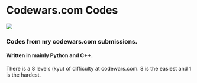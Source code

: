 # Codewars.com Codes

[![](https://www.codewars.com/users/ed.erendarici/badges/large)](https://www.codewars.com/users/ed.erendarici)
### Codes from my codewars.com submissions.
####  Written in mainly Python and C++.


There is a 8 levels (kyu) of difficulty at codewars.com.
8 is the easiest and 1 is the hardest.

